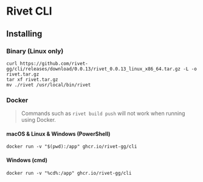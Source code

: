 # Rivet CLI

## Installing

### Binary (Linux only)

```
curl https://github.com/rivet-gg/cli/releases/download/0.0.13/rivet_0.0.13_linux_x86_64.tar.gz -L -o rivet.tar.gz
tar xf rivet.tar.gz
mv ./rivet /usr/local/bin/rivet
```

### Docker

> Commands such as `rivet build push` will not work when running using Docker.

#### macOS & Linux & Windows (PowerShell)

```
docker run -v "$(pwd):/app" ghcr.io/rivet-gg/cli
```

#### Windows (cmd)

```
docker run -v "%cd%:/app" ghcr.io/rivet-gg/cli
```
